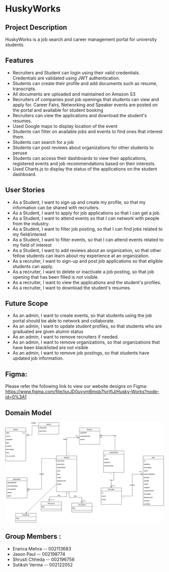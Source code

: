 # HuskyWorks

## Project Description
HuskyWorks is a job search and career management portal for university students. 

## Features
* Recruiters and Student can login using their valid credentials. Credentials are validated using JWT authentication.
* Students can create their profile and add documents such as resume, transcripts.
* All documents are uploaded and maintained on Amazon S3
* Recruiters of companies post job openings that students can view and apply for.
Career Fairs, Networking and Speaker events are posted on the portal and available for student booking
* Recruiters can view the applications and download the student's resumes.
* Used Google maps to display location of the event
* Students can filter on available jobs and events to find ones that interest them.
* Students can search for a job 
* Students can post reviews about organizations for other students to peruse 
* Students can access their dashboards to view their applications, registered events and job recommendations based on their interests.
* Used Charts.js to display the status of the applications on the student dashboard.


## User Stories
* As a Student, I want to sign up and create my profile, so that my information can be shared with recruiters.
* As a Student, I want to apply for job applications so that I can get a job.
* As a Student, I want to attend events so that I can network with people from the industry.
* As a Student, I want to filter job posting, so that I can find jobs related to my field/interest
* As a Student, I want to filter events, so that I can attend events related to my field of interest
* As a Student, I want to add reviews about an organization, so that other fellow students can learn about my experience at an organization.
* As a recruiter, I want to sign-up and post job applications so that eligible students can apply.
* As a recruiter, I want to delete or inactivate a job posting, so that job opening that has been filled is not visible.
* As a recruiter, I want to view the applications and the student's profiles.
* As a recruiter, I want to download the student's resumes.


## Future Scope 
* As an admin, I want to create events, so that students using the job portal should be able to network and collaborate.
* As an admin, I want to update student profiles, so that students who are graduated are given alumni status
* As an admin, I want to remove recruiters if needed.
* As an admin, I want to remove organizations, so that organizations that have been blacklisted are not visible
* As an admin, I want to remove job postings, so that students have updated job information.


## Figma: 
Please refer the following link to view our website designs on Figma: https://www.figma.com/file/IsxJD0uyymBmsb7IvrjfjJ/Husky-Works?node-id=0%3A1

## Domain Model
![Domain Model](/assets/images/Web-Project-Domain_model.jpeg)

## Group Members :
* Erarica Mehra -- 002113683
* Jason Paul -- 002198774
* Shrusti Chheda -- 002196756
* Sutiksh Verma -- 002122052






